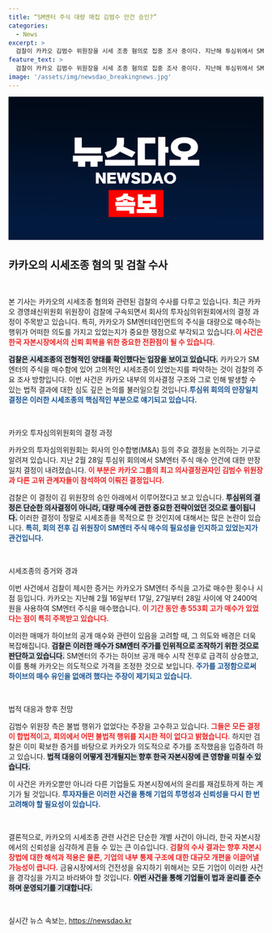 ```yaml
---
title: “SM엔터 주식 대량 매집 김범수 안건 승인?”
categories:
  - News
excerpt: >
  검찰이 카카오 김범수 위원장을 시세 조종 혐의로 집중 조사 중이다. 지난해 투심위에서 SM엔터 주식 대량 매수가 만장일치로 통과된 배경과 고의적 가격 고정을 둘러싼 의혹이 핵심. 김 위원장의 불법 행위 개입 여부는 여전히 논란이다.
feature_text: >
  검찰이 카카오 김범수 위원장을 시세 조종 혐의로 집중 조사 중이다. 지난해 투심위에서 SM엔터 주식 대량 매수가 만장일치로 통과된 배경과 고의적 가격 고정을 둘러싼 의혹이 핵심. 김 위원장의 불법 행위 개입 여부는 여전히 논란이다.
image: '/assets/img/newsdao_breakingnews.jpg'
---
```


<p><img src="/assets/img/newsdao_breakingnews.jpg" alt="bookingtag 속보" /></p>

<h2 data-ke-size="size26">카카오의 시세조종 혐의 및 검찰 수사</h2>

<p data-ke-size="size16">&nbsp;</p>

<p>본 기사는 카카오의 시세조종 혐의와 관련된 검찰의 수사를 다루고 있습니다. 최근 카카오 경영쇄신위원회 위원장이 검찰에 구속되면서 회사의 투자심의위원회에서의 결정 과정이 주목받고 있습니다. 특히, 카카오가 SM엔터테인먼트의 주식을 대량으로 매수하는 행위가 어떠한 의도를 가지고 있었는지가 중요한 쟁점으로 부각되고 있습니다.<b><span style="color: #ee2323;">이 사건은 한국 자본시장에서의 신뢰 회복을 위한 중요한 전환점이 될 수 있습니다.</span></b> </p>

<p><b><span style="background-color: #21538527;">검찰은 시세조종의 전형적인 양태를 확인했다는 입장을 보이고 있습니다.</span></b> 카카오가 SM엔터의 주식을 매수함에 있어 고의적인 시세조종이 있었는지를 파악하는 것이 검찰의 주요 조사 방향입니다. 이번 사건은 카카오 내부의 의사결정 구조와 그로 인해 발생할 수 있는 법적 결과에 대한 심도 깊은 논의를 불러일으킬 것입니다.<b><span style="color: #1a5490;">투심위 회의의 만장일치 결정은 이러한 시세조종의 핵심적인 부분으로 얘기되고 있습니다.</span></b> </p>

<p data-ke-size="size16">&nbsp;</p>

<p>카카오 투자심의위원회의 결정 과정</p>

<p>카카오의 투자심의위원회는 회사의 인수합병(M&amp;A) 등의 주요 결정을 논의하는 기구로 알려져 있습니다. 지난 2월 28일 투심위 회의에서 SM엔터 주식 매수 안건에 대한 만장일치 결정이 내려졌습니다. <b><span style="color: #ee2323;">이 부분은 카카오 그룹의 최고 의사결정권자인 김범수 위원장과 다른 고위 관계자들이 참석하여 이뤄진 결정입니다.</span></b> </p>

<p>검찰은 이 결정이 김 위원장의 승인 아래에서 이루어졌다고 보고 있습니다. <b><span style="background-color: #21538527;">투심위의 결정은 단순한 의사결정이 아니라, 대량 매수에 관한 중요한 전략이었던 것으로 풀이됩니다.</span></b> 이러한 결정이 정말로 시세조종을 목적으로 한 것인지에 대해서는 많은 논란이 있습니다. <b><span style="color: #1a5490;">특히, 회의 전후 김 위원장이 SM엔터 주식 매수의 필요성을 인지하고 있었는지가 관건입니다.</span></b> </p>

<p data-ke-size="size16">&nbsp;</p>

<p>시세조종의 증거와 경과</p>

<p>이번 사건에서 검찰이 제시한 증거는 카카오가 SM엔터 주식을 고가로 매수한 횟수나 시점 등입니다. 카카오는 지난해 2월 16일부터 17일, 27일부터 28일 사이에 약 2400억원을 사용하여 SM엔터 주식을 매수했습니다. <b><span style="color: #ee2323;">이 기간 동안 총 553회 고가 매수가 있었다는 점이 특히 주목받고 있습니다.</span></b> </p>

<p>이러한 매매가 하이브의 공개 매수와 관련이 있음을 고려할 때, 그 의도와 배경은 더욱 복잡해집니다. <b><span style="background-color: #21538527;">검찰은 이러한 매수가 SM엔터 주가를 인위적으로 조작하기 위한 것으로 판단하고 있습니다.</span></b> SM엔터의 주가는 하이브 공개 매수 시작 전후로 급격히 상승했고, 이를 통해 카카오는 의도적으로 가격을 조정한 것으로 보입니다. <b><span style="color: #1a5490;">주가를 고정함으로써 하이브의 매수 유인을 없애려 했다는 주장이 제기되고 있습니다.</span></b> </p>

<p data-ke-size="size16">&nbsp;</p>

<p>법적 대응과 향후 전망</p>

<p>김범수 위원장 측은 불법 행위가 없었다는 주장을 고수하고 있습니다. <b><span style="color: #ee2323;">그들은 모든 결정이 합법적이고, 회의에서 어떤 불법적 행위를 지시한 적이 없다고 밝혔습니다.</span></b> 하지만 검찰은 이미 확보한 증거를 바탕으로 카카오가 의도적으로 주가를 조작했음을 입증하려 하고 있습니다. <b><span style="background-color: #21538527;">법적 대응이 어떻게 전개될지는 향후 한국 자본시장에 큰 영향을 미칠 수 있습니다.</span></b></p>

<p>이 사건은 카카오뿐만 아니라 다른 기업들도 자본시장에서의 윤리를 재검토하게 하는 계기가 될 것입니다. <b><span style="color: #1a5490;">투자자들은 이러한 사건을 통해 기업의 투명성과 신뢰성을 다시 한 번 고려해야 할 필요성이 있습니다.</span></b></p>

<p data-ke-size="size16">&nbsp;</p>

<p>결론적으로, 카카오의 시세조종 관련 사건은 단순한 개별 사건이 아니라, 한국 자본시장에서의 신뢰성을 심각하게 흔들 수 있는 큰 이슈입니다. <b><span style="color: #ee2323;">검찰의 수사 결과는 향후 자본시장법에 대한 해석과 적용은 물론, 기업의 내부 통제 구조에 대한 대규모 개편을 이끌어낼 가능성이 큽니다.</span></b> 금융시장에서의 건전성을 유지하기 위해서는 모든 기업이 이러한 사건을 경각심을 가지고 바라봐야 할 것입니다. <b><span style="background-color: #21538527;">이번 사건을 통해 기업들이 법과 윤리를 준수하며 운영되기를 기대합니다.</span></b> </p>

<p data-ke-size="size16">&nbsp;</p>
실시간 뉴스 속보는, <a href="https://newsdao.kr" rel="dofollow">https://newsdao.kr</a>


